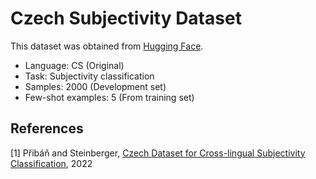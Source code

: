 # Czech Subjectivity Dataset

This dataset was obtained from [Hugging Face](https://huggingface.co/datasets/pauli31/czech-subjectivity-dataset).

- Language: CS (Original)
- Task: Subjectivity classification
- Samples: 2000 (Development set)
- Few-shot examples: 5 (From training set)

## References

[1] Přibáň and Steinberger, [Czech Dataset for Cross-lingual Subjectivity Classification](https://arxiv.org/abs/2204.13915), 2022
